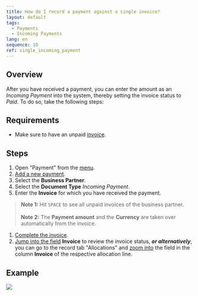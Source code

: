 ```yaml
---
title: How do I record a payment against a single invoice?
layout: default
tags:
  - Payments
  - Incoming Payments
lang: en
sequence: 10
ref: single_incoming_payment
---
```


## Overview
After you have received a payment, you can enter the amount as an *Incoming Payment* into the system, thereby setting the invoice status to *Paid*. To do so, take the following steps:

## Requirements
- Make sure to have an unpaid [invoice](Invoice_SalesOrder).

## Steps
1. Open "Payment" from the [menu](Menu).
1. [Add a new payment](New_Record_Window).
1. Select the **Business Partner**.
1. Select the **Document Type** *Incoming Payment*.
1. Enter the **Invoice** for which you have received the payment.
 >**Note 1:** Hit `SPACE` to see all unpaid invoices of the business partner.<br><br>
 >**Note 2:** The **Payment amount** and the **Currency** are taken over automatically from the invoice.

1. [Complete the invoice](DocumentProcessingComplete).
1. [Jump into the field](Jumpto) **Invoice** to review the invoice status, ***or alternatively***, you can go to the record tab "Allocations" and [zoom into](Zoom_into_table_field) the field in the column **Invoice** of the respective allocation line.

## Example
![](assets/single_incoming_payment.gif)
